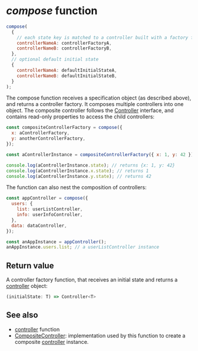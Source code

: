 # _compose_ function

```js
compose(
  {
    // each state key is matched to a controller built with a factory function
    controllerNameA: controllerFactoryA,
    controllerNameB: controllerFactoryB,
  },
  // optional default initial state
  {
    controllerNameA: defaultInitialStateA,
    controllerNameB: defaultInitialStateB,
  }
);
```

The compose function receives a specification object (as described above), and
returns a controller factory. It composes multiple controllers into one object.
The composite controller follows the [Controller] interface, and contains
read-only properties to access the child controllers:

```js
const compositeControllerFactory = compose({
  x: aControllerFactory,
  y: anotherControllerFactory,
});

const aControllerInstance = compositeControllerFactory({ x: 1, y: 42 });

console.log(aControllerInstance.state); // returns {x: 1, y: 42}
console.log(aControllerInstance.x.state); // returns 1
console.log(aControllerInstance.y.state); // returns 42
```

The function can also nest the composition of controllers:

```js
const appController = compose({
  users: {
    list: userListController,
    info: userInfoController,
  },
  data: dataController,
});

const anAppInstance = appController();
anAppInstance.users.list; // a userListController instance
```

## Return value

A controller factory function, that receives an initial state and returns a
[controller] object:

```typescript
(initialState: T) => Controller<T>
```

## See also

- [controller](./controller.md) function
- [CompositeController]: implementation used by this function to create a
  composite [controller] instance.

[controller]: ../interface/Controller.md
[CompositeController]: ../classes/CompositeController.md
